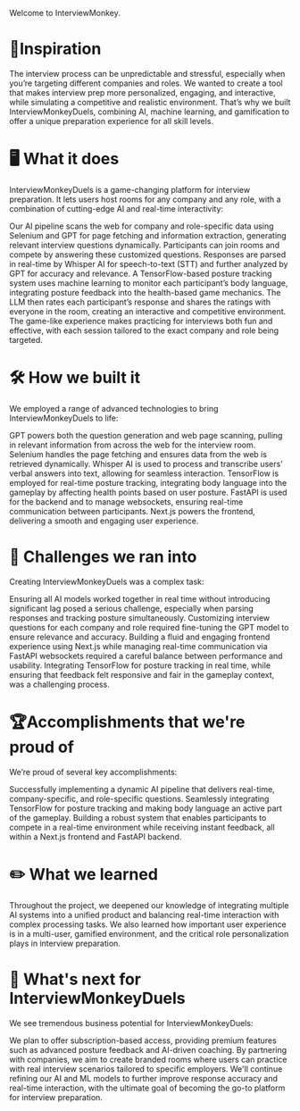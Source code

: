 Welcome to InterviewMonkey.

# 🌟Inspiration
The interview process can be unpredictable and stressful, especially when you’re targeting different companies and roles. We wanted to create a tool that makes interview prep more personalized, engaging, and interactive, while simulating a competitive and realistic environment. That’s why we built InterviewMonkeyDuels, combining AI, machine learning, and gamification to offer a unique preparation experience for all skill levels.

# 🖥️ What it does
InterviewMonkeyDuels is a game-changing platform for interview preparation. It lets users host rooms for any company and any role, with a combination of cutting-edge AI and real-time interactivity:

Our AI pipeline scans the web for company and role-specific data using Selenium and GPT for page fetching and information extraction, generating relevant interview questions dynamically. Participants can join rooms and compete by answering these customized questions. Responses are parsed in real-time by Whisper AI for speech-to-text (STT) and further analyzed by GPT for accuracy and relevance. A TensorFlow-based posture tracking system uses machine learning to monitor each participant’s body language, integrating posture feedback into the health-based game mechanics. The LLM then rates each participant’s response and shares the ratings with everyone in the room, creating an interactive and competitive environment. The game-like experience makes practicing for interviews both fun and effective, with each session tailored to the exact company and role being targeted.

# 🛠️ How we built it
We employed a range of advanced technologies to bring InterviewMonkeyDuels to life:

GPT powers both the question generation and web page scanning, pulling in relevant information from across the web for the interview room. Selenium handles the page fetching and ensures data from the web is retrieved dynamically. Whisper AI is used to process and transcribe users’ verbal answers into text, allowing for seamless interaction. TensorFlow is employed for real-time posture tracking, integrating body language into the gameplay by affecting health points based on user posture. FastAPI is used for the backend and to manage websockets, ensuring real-time communication between participants. Next.js powers the frontend, delivering a smooth and engaging user experience.

# 🏁 Challenges we ran into
Creating InterviewMonkeyDuels was a complex task:

Ensuring all AI models worked together in real time without introducing significant lag posed a serious challenge, especially when parsing responses and tracking posture simultaneously. Customizing interview questions for each company and role required fine-tuning the GPT model to ensure relevance and accuracy. Building a fluid and engaging frontend experience using Next.js while managing real-time communication via FastAPI websockets required a careful balance between performance and usability. Integrating TensorFlow for posture tracking in real time, while ensuring that feedback felt responsive and fair in the gameplay context, was a challenging process.

# 🏆Accomplishments that we're proud of
We’re proud of several key accomplishments:

Successfully implementing a dynamic AI pipeline that delivers real-time, company-specific, and role-specific questions. Seamlessly integrating TensorFlow for posture tracking and making body language an active part of the gameplay. Building a robust system that enables participants to compete in a real-time environment while receiving instant feedback, all within a Next.js frontend and FastAPI backend.

# ✏️ What we learned
Throughout the project, we deepened our knowledge of integrating multiple AI systems into a unified product and balancing real-time interaction with complex processing tasks. We also learned how important user experience is in a multi-user, gamified environment, and the critical role personalization plays in interview preparation.

# 💯 What's next for InterviewMonkeyDuels
We see tremendous business potential for InterviewMonkeyDuels:

We plan to offer subscription-based access, providing premium features such as advanced posture feedback and AI-driven coaching. By partnering with companies, we aim to create branded rooms where users can practice with real interview scenarios tailored to specific employers. We'll continue refining our AI and ML models to further improve response accuracy and real-time interaction, with the ultimate goal of becoming the go-to platform for interview preparation.
